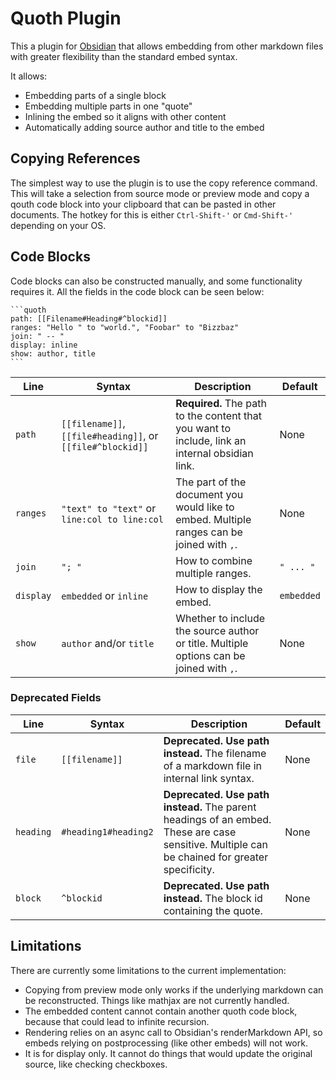 # Quoth Plugin

This a plugin for [Obsidian](https://obsidian.md)
that allows embedding from other markdown files
with greater flexibility than the standard embed syntax.

It allows:

- Embedding parts of a single block
- Embedding multiple parts in one "quote"
- Inlining the embed so it aligns with other content
- Automatically adding source author and title to the embed

## Copying References

The simplest way to use the plugin is to use the copy reference command.
This will take a selection from source mode or preview mode
and copy a qouth code block into your clipboard
that can be pasted in other documents.
The hotkey for this is either `Ctrl-Shift-'` or `Cmd-Shift-'` depending on your OS.

## Code Blocks

Code blocks can also be constructed manually, and some functionality requires it.
All the fields in the code block can be seen below:

    ```quoth
    path: [[Filename#Heading#^blockid]]
    ranges: "Hello " to "world.", "Foobar" to "Bizzbaz"
    join: " -- "
    display: inline
    show: author, title
    ```

| Line      | Syntax                                                     | Description                                                                                     | Default    |
| --------- | ---------------------------------------------------------- | ----------------------------------------------------------------------------------------------- | ---------- |
| `path`    | `[[filename]]`, `[[file#heading]]`, or `[[file#^blockid]]` | **Required.** The path to the content that you want to include, link an internal obsidian link. | None       |
| `ranges`  | `"text" to "text"` or `line:col to line:col`               | The part of the document you would like to embed. Multiple ranges can be joined with `,`.       | None       |
| `join`    | `"; "`                                                     | How to combine multiple ranges.                                                                 | `" ... "`  |
| `display` | `embedded` or `inline`                                     | How to display the embed.                                                                       | `embedded` |
| `show`    | `author` and/or `title`                                    | Whether to include the source author or title. Multiple options can be joined with `,`.         | None       |

### Deprecated Fields

| Line      | Syntax               | Description                                                                                                                                   | Default |
| --------- | -------------------- | --------------------------------------------------------------------------------------------------------------------------------------------- | ------- |
| `file`    | `[[filename]]`       | **Deprecated. Use path instead.** The filename of a markdown file in internal link syntax.                                                    | None    |
| `heading` | `#heading1#heading2` | **Deprecated. Use path instead.** The parent headings of an embed. These are case sensitive. Multiple can be chained for greater specificity. | None    |
| `block`   | `^blockid`           | **Deprecated. Use path instead.** The block id containing the quote.                                                                          | None    |

## Limitations

There are currently some limitations to the current implementation:

- Copying from preview mode only works if the underlying markdown can be
  reconstructed.
  Things like mathjax are not currently handled.
- The embedded content cannot contain another quoth code block,
  because that could lead to infinite recursion.
- Rendering relies on an async call to Obsidian's renderMarkdown API,
  so embeds relying on postprocessing (like other embeds) will not work.
- It is for display only. It cannot do things that would update the
  original source, like checking checkboxes.
